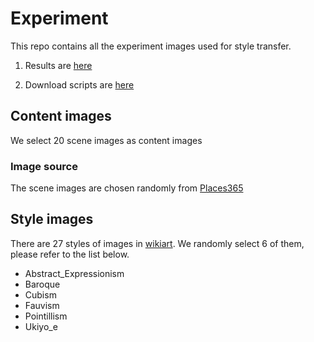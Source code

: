 # Experiment

This repo contains all the experiment images used for style transfer.

1. Results are [here](https://github.com/IGISTDM/results)

2. Download scripts are [here](https://github.com/IGISTDM/image_downloader)

## Content images

We select 20 scene images as content images

### Image source

The scene images are chosen randomly from [Places365](https://www.tensorflow.org/datasets/catalog/places365_small)

## Style images

There are 27 styles of images in [wikiart](https://hugging1face.co/datasets/huggan/wikiart). We randomly select 6 of them, please refer to the list below.

- Abstract_Expressionism
- Baroque
- Cubism
- Fauvism
- Pointillism
- Ukiyo_e